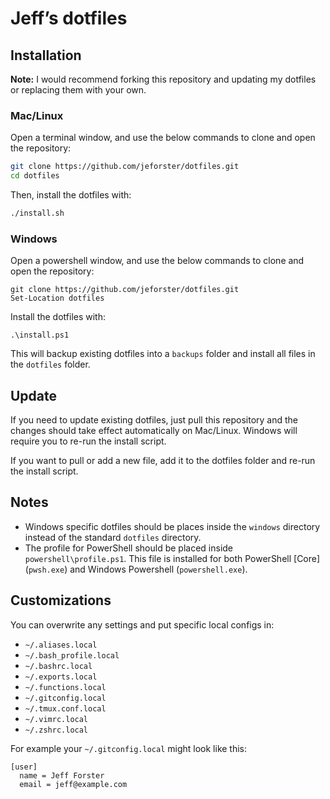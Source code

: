 # Jeff’s dotfiles

## Installation

**Note:** I would recommend forking this repository and updating my dotfiles or replacing them with your own.

### Mac/Linux

Open a terminal window, and use the below commands to clone and open the repository:

```bash
git clone https://github.com/jeforster/dotfiles.git
cd dotfiles
```

Then, install the dotfiles with:

```bash
./install.sh
```

### Windows

Open a powershell window, and use the below commands to clone and open the repository:

```
git clone https://github.com/jeforster/dotfiles.git
Set-Location dotfiles
```

Install the dotfiles with:

```
.\install.ps1
```

This will backup existing dotfiles into a `backups` folder and install all files in the `dotfiles` folder.  

## Update

If you need to update existing dotfiles, just pull this repository and the changes should take effect automatically on Mac/Linux.  Windows will require you to re-run the install script.

If you want to pull or add a new file, add it to the dotfiles folder and re-run the install script.

## Notes

* Windows specific dotfiles should be places inside the `windows` directory instead of the standard `dotfiles` directory.
* The profile for PowerShell should be placed inside `powershell\profile.ps1`.  This file is installed for both PowerShell [Core] (`pwsh.exe`) and Windows Powershell (`powershell.exe`).

## Customizations

You can overwrite any settings and put specific local configs in:

* `~/.aliases.local`
* `~/.bash_profile.local`
* `~/.bashrc.local`
* `~/.exports.local`
* `~/.functions.local`
* `~/.gitconfig.local`
* `~/.tmux.conf.local`
* `~/.vimrc.local`
* `~/.zshrc.local`

For example your `~/.gitconfig.local` might look like this:

```
[user]
  name = Jeff Forster
  email = jeff@example.com
```
